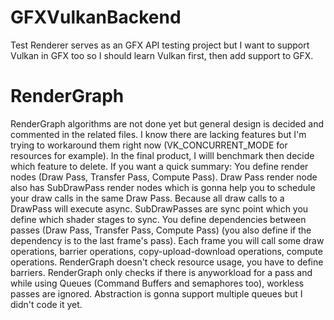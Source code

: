 # GFXVulkanBackend
Test Renderer serves as an GFX API testing project but I want to support Vulkan in GFX too so I should learn Vulkan first, then add support to GFX.

# RenderGraph
RenderGraph algorithms are not done yet but general design is decided and commented in the related files. I know there are lacking features but I'm trying to workaround them right now (VK_CONCURRENT_MODE for resources for example). In the final product, I willl benchmark then decide which feature to delete.
If you want a quick summary: You define render nodes (Draw Pass, Transfer Pass, Compute Pass). Draw Pass render node also has SubDrawPass render nodes which is gonna help you to schedule your draw calls in the same Draw Pass. Because all draw calls to a DrawPass will execute async. SubDrawPasses are sync point which you define which shader stages to sync.
You define dependencies between passes (Draw Pass, Transfer Pass, Compute Pass) (you also define if the dependency is to the last frame's pass). Each frame you will call some draw operations, barrier operations, copy-upload-download operations, compute operations. RenderGraph doesn't check resource usage, you have to define barriers. RenderGraph only checks if there is anyworkload for a pass and while using Queues (Command Buffers and semaphores too), workless passes are ignored. Abstraction is gonna support multiple queues but I didn't code it yet.